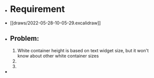 - # Requirement
- [[draws/2022-05-28-10-05-29.excalidraw]]
- ## Problem:
  1. White container height is based on text widget size, but it won't know about other white container sizes
  2.
  3.
-